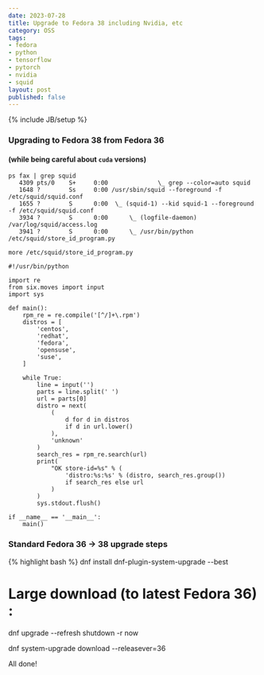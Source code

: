 ```yaml
---
date: 2023-07-28
title: Upgrade to Fedora 38 including Nvidia, etc
category: OSS
tags:
- fedora
- python
- tensorflow
- pytorch
- nvidia
- squid
layout: post
published: false
---
```

{% include JB/setup %}

### Upgrading to Fedora 38 from Fedora 36
####  (while being careful about `cuda` versions)

```
ps fax | grep squid
   4309 pts/0    S+     0:00              \_ grep --color=auto squid
   1648 ?        Ss     0:00 /usr/sbin/squid --foreground -f /etc/squid/squid.conf
   1655 ?        S      0:00  \_ (squid-1) --kid squid-1 --foreground -f /etc/squid/squid.conf
   3934 ?        S      0:00      \_ (logfile-daemon) /var/log/squid/access.log
   3941 ?        S      0:00      \_ /usr/bin/python /etc/squid/store_id_program.py

more /etc/squid/store_id_program.py

#!/usr/bin/python

import re
from six.moves import input
import sys

def main():
    rpm_re = re.compile('[^/]+\.rpm')
    distros = [
        'centos',
        'redhat',
        'fedora',
        'opensuse',
        'suse',
    ]

    while True:
        line = input('')
        parts = line.split(' ')
        url = parts[0]
        distro = next(
            (
                d for d in distros
                if d in url.lower()
            ),
            'unknown'
        )
        search_res = rpm_re.search(url)
        print(
            "OK store-id=%s" % (
                'distro:%s:%s' % (distro, search_res.group())
                if search_res else url
            )
        )
        sys.stdout.flush()

if __name__ == '__main__':
    main()

```

### Standard Fedora 36 &rarr; 38 upgrade steps

{% highlight bash %}
dnf install dnf-plugin-system-upgrade --best 

# Large download (to latest Fedora 36) : 
dnf upgrade --refresh
shutdown -r now


dnf system-upgrade download --releasever=36



All done!

